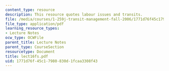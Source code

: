 ```yaml
---
content_type: resource
description: This resource quotes labour issues and transits.
file: /media/courses/1-259j-transit-management-fall-2006/1771d76f45c17980830d1fcaa3308f43_lect16fs.pdf
file_type: application/pdf
learning_resource_types:
- Lecture Notes
ocw_type: OCWFile
parent_title: Lecture Notes
parent_type: CourseSection
resourcetype: Document
title: lect16fs.pdf
uid: 1771d76f-45c1-7980-830d-1fcaa3308f43
---
```

